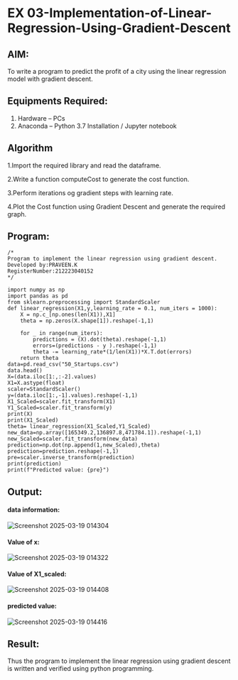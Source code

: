 # EX 03-Implementation-of-Linear-Regression-Using-Gradient-Descent

## AIM:
To write a program to predict the profit of a city using the linear regression model with gradient descent.

## Equipments Required:
1. Hardware – PCs
2. Anaconda – Python 3.7 Installation / Jupyter notebook

## Algorithm
1.Import the required library and read the dataframe.

2.Write a function computeCost to generate the cost function.

3.Perform iterations og gradient steps with learning rate.

4.Plot the Cost function using Gradient Descent and generate the required graph.
## Program:
```
/*
Program to implement the linear regression using gradient descent.
Developed by:PRAVEEN.K
RegisterNumber:212223040152  
*/

import numpy as np
import pandas as pd
from sklearn.preprocessing import StandardScaler
def linear_regression(X1,y,learning_rate = 0.1, num_iters = 1000):
    X = np.c_[np.ones(len(X1)),X1]
    theta = np.zeros(X.shape[1]).reshape(-1,1)
    
    for _ in range(num_iters):
        predictions = (X).dot(theta).reshape(-1,1)
        errors=(predictions - y ).reshape(-1,1)
        theta -= learning_rate*(1/len(X1))*X.T.dot(errors)
    return theta
data=pd.read_csv("50_Startups.csv")
data.head()
X=(data.iloc[1:,:-2].values)
X1=X.astype(float)
scaler=StandardScaler()
y=(data.iloc[1:,-1].values).reshape(-1,1)
X1_Scaled=scaler.fit_transform(X1)
Y1_Scaled=scaler.fit_transform(y)
print(X)
print(X1_Scaled)
theta= linear_regression(X1_Scaled,Y1_Scaled)
new_data=np.array([165349.2,136897.8,471784.1]).reshape(-1,1)
new_Scaled=scaler.fit_transform(new_data)
prediction=np.dot(np.append(1,new_Scaled),theta)
prediction=prediction.reshape(-1,1)
pre=scaler.inverse_transform(prediction)
print(prediction)
print(f"Predicted value: {pre}")

```

## Output:
#### data information:
![Screenshot 2025-03-19 014304](https://github.com/user-attachments/assets/4b8e5858-195c-4ad4-995c-9bf09777acc9)


#### Value of x:
![Screenshot 2025-03-19 014322](https://github.com/user-attachments/assets/6677b4de-91b1-4343-8a4e-66a58f78b05f)

#### Value of X1_scaled:
![Screenshot 2025-03-19 014408](https://github.com/user-attachments/assets/62ea40a6-1548-4379-b30d-6d19287af834)

#### predicted value:

![Screenshot 2025-03-19 014416](https://github.com/user-attachments/assets/d8a3ed65-ee23-43bb-a336-0215f4d3c249)


## Result:
Thus the program to implement the linear regression using gradient descent is written and verified using python programming.
